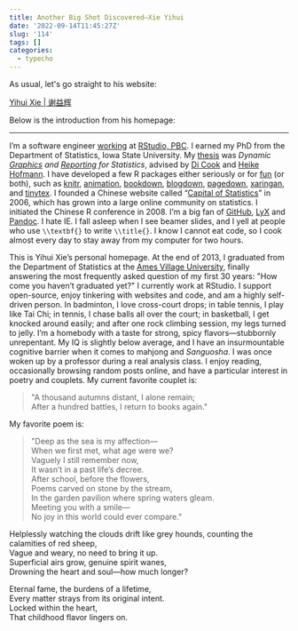 ```yaml
---
title: Another Big Shot Discovered—Xie Yihui
date: '2022-09-14T11:45:27Z'
slug: '114'
tags: []
categories:
  - typecho
---
```


As usual, let's go straight to his website:  

[Yihui Xie | 谢益辉](https://yihui.org/)  

Below is the introduction from his homepage:  

---  

I’m a software engineer [working](https://yihui.org/todo/) at [RStudio, PBC](https://www.rstudio.com/). I earned my PhD from the Department of Statistics, Iowa State University. My [thesis](https://lib.dr.iastate.edu/etd/13518/) was *Dynamic [Graphics](https://github.com/ggobi/cranvas) and [Reporting](https://yihui.org/knitr/) for Statistics*, advised by [Di Cook](https://www.dicook.org/) and [Heike Hofmann](https://www.stat.iastate.edu/people/heike-hofmann). I have developed a few R packages either seriously or for [fun](https://cran.rstudio.com/package=fun) (or both), such as [knitr](https://yihui.org/knitr/), [animation](https://yihui.org/animation/), [bookdown](https://bookdown.org/), [blogdown](https://github.com/rstudio/blogdown), [pagedown](https://github.com/rstudio/pagedown), [xaringan](https://slides.yihui.org/xaringan/), and [tinytex](https://yihui.org/tinytex/). I founded a Chinese website called “[Capital of Statistics](https://cosx.org/)” in 2006, which has grown into a large online community on statistics. I initiated the Chinese R conference in 2008. I’m a big fan of [GitHub](https://github.com/yihui), [LyX](https://www.lyx.org/) and [Pandoc](https://pandoc.org/). I hate IE. I fall asleep when I see beamer slides, and I yell at people who use `\\textbf{}` to write `\\title{}`. I know I cannot eat code, so I cook almost every day to stay away from my computer for two hours.  

This is Yihui Xie’s personal homepage. At the end of 2013, I graduated from the Department of Statistics at the [Ames Village University](https://www.iastate.edu/), finally answering the most frequently asked question of my first 30 years: "How come you haven’t graduated yet?" I currently work at RStudio. I support open-source, enjoy tinkering with websites and code, and am a highly self-driven person. In badminton, I love cross-court drops; in table tennis, I play like Tai Chi; in tennis, I chase balls all over the court; in basketball, I get knocked around easily; and after one rock climbing session, my legs turned to jelly. I’m a homebody with a taste for strong, spicy flavors—stubbornly unrepentant. My IQ is slightly below average, and I have an insurmountable cognitive barrier when it comes to mahjong and *Sanguosha*. I was once woken up by a professor during a real analysis class. I enjoy reading, occasionally browsing random posts online, and have a particular interest in poetry and couplets. My current favorite couplet is:  

> "A thousand autumns distant, I alone remain;  
> After a hundred battles, I return to books again."  

My favorite poem is:  

> "Deep as the sea is my affection—  
> When we first met, what age were we?  
> Vaguely I still remember now,  
> It wasn’t in a past life’s decree.  
> After school, before the flowers,  
> Poems carved on stone by the stream,  
> In the garden pavilion where spring waters gleam.  
> Meeting you with a smile—  
> No joy in this world could ever compare."

Helplessly watching the clouds drift like grey hounds, counting the calamities of red sheep,  
Vague and weary, no need to bring it up.  
Superficial airs grow, genuine spirit wanes,  
Drowning the heart and soul—how much longer?  

Eternal fame, the burdens of a lifetime,  
Every matter strays from its original intent.  
Locked within the heart,  
That childhood flavor lingers on.
